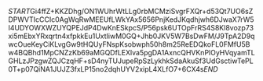 $START$Gi4ffZ+KKZDhg/ON1WUhrWtLLg0rbMCMziSvgrFXQr+d53Qt7UO6sZDPWVTIcCCIc0AgWqRwMEEUfLWkYAx5656PnjKedJKqdhjwh6DJwaX7rW5I4UDYOWXWZUYQPEJdP4DwKnESkpcS/P56psk6UTOpFrRS4S8Kl8vozp73xi5mEbxYRxqrtn4xfpkkEu1UxtIiwM0GQ+Jhb0JKV5W7BsDwFM/J9TpA2D9qwcOueKeyCiKLvgGw9tHQUyFNspKsobwph50h8m25ReEDQkoFL0FMfU5Bw4BQBhd1MpCNZzKb69aMGQDfLEXlva5pgDA1AxncQHVKnPlOyHVqyamTLGHLzJPzgwZQJCzqHF+sD4nyTUJupeRpSzLykhkSdaAkuSf3UdGsctiwTePL0T+p07QiNA1JUJZ3fxLP15no2dqhUYV2xipL4XLfO7+6CX4s$END$